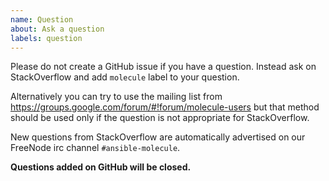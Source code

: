 ```yaml
---
name: Question
about: Ask a question
labels: question
---
```


Please do not create a GitHub issue if you have a question. Instead ask on
StackOverflow and add `molecule` label to your question.

Alternatively you can try to use the mailing list from
https://groups.google.com/forum/#!forum/molecule-users but that method should
be used only if the question is not appropriate for StackOverflow.

New questions from StackOverflow are automatically advertised on our FreeNode
irc channel ``#ansible-molecule``.

**Questions added on GitHub will be closed.**
